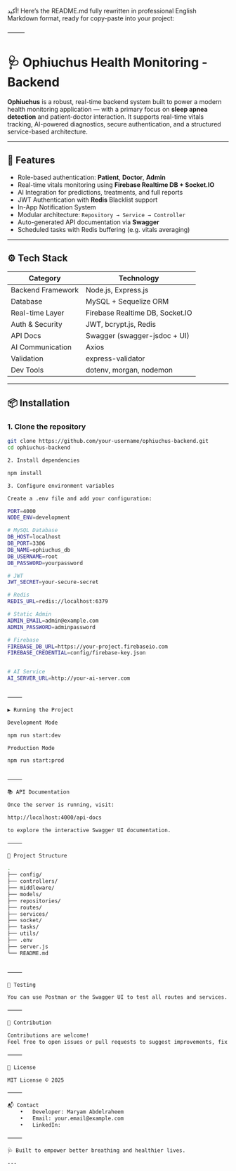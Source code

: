 أكيد! Here’s the README.md fully rewritten in professional English Markdown format, ready for copy-paste into your project:

⸻


# 🩺 Ophiuchus Health Monitoring - Backend

**Ophiuchus** is a robust, real-time backend system built to power a modern health monitoring application — with a primary focus on **sleep apnea detection** and patient-doctor interaction. It supports real-time vitals tracking, AI-powered diagnostics, secure authentication, and a structured service-based architecture.

---

## 🚀 Features

- Role-based authentication: **Patient**, **Doctor**, **Admin**
- Real-time vitals monitoring using **Firebase Realtime DB + Socket.IO**
- AI Integration for predictions, treatments, and full reports
- JWT Authentication with **Redis** Blacklist support
- In-App Notification System
- Modular architecture: `Repository → Service → Controller`
- Auto-generated API documentation via **Swagger**
- Scheduled tasks with Redis buffering (e.g. vitals averaging)

---

## ⚙️ Tech Stack

| Category          | Technology                        |
|-------------------|------------------------------------|
| Backend Framework | Node.js, Express.js                |
| Database          | MySQL + Sequelize ORM              |
| Real-time Layer   | Firebase Realtime DB, Socket.IO    |
| Auth & Security   | JWT, bcrypt.js, Redis              |
| API Docs          | Swagger (swagger-jsdoc + UI)       |
| AI Communication  | Axios                              |
| Validation        | express-validator                  |
| Dev Tools         | dotenv, morgan, nodemon            |

---

## 📦 Installation

### 1. Clone the repository
```bash
git clone https://github.com/your-username/ophiuchus-backend.git
cd ophiuchus-backend

2. Install dependencies

npm install

3. Configure environment variables

Create a .env file and add your configuration:

PORT=4000
NODE_ENV=development

# MySQL Database
DB_HOST=localhost
DB_PORT=3306
DB_NAME=ophiuchus_db
DB_USERNAME=root
DB_PASSWORD=yourpassword

# JWT
JWT_SECRET=your-secure-secret

# Redis
REDIS_URL=redis://localhost:6379

# Static Admin
ADMIN_EMAIL=admin@example.com
ADMIN_PASSWORD=adminpassword

# Firebase
FIREBASE_DB_URL=https://your-project.firebaseio.com
FIREBASE_CREDENTIAL=config/firebase-key.json


# AI Service
AI_SERVER_URL=http://your-ai-server.com


⸻

▶️ Running the Project

Development Mode

npm run start:dev

Production Mode

npm run start:prod


⸻

📚 API Documentation

Once the server is running, visit:

http://localhost:4000/api-docs

to explore the interactive Swagger UI documentation.

⸻

🧠 Project Structure

.
├── config/
├── controllers/
├── middleware/
├── models/
├── repositories/
├── routes/
├── services/
├── socket/
├── tasks/
├── utils/
├── .env
├── server.js
└── README.md


⸻

🧪 Testing

You can use Postman or the Swagger UI to test all routes and services.

⸻

🤝 Contribution

Contributions are welcome!
Feel free to open issues or pull requests to suggest improvements, fix bugs, or add new features.

⸻

📄 License

MIT License © 2025

⸻

📬 Contact
	•	Developer: Maryam Abdelraheem
	•	Email: your.email@example.com
	•	LinkedIn: 

⸻

🩺 Built to empower better breathing and healthier lives.

---

